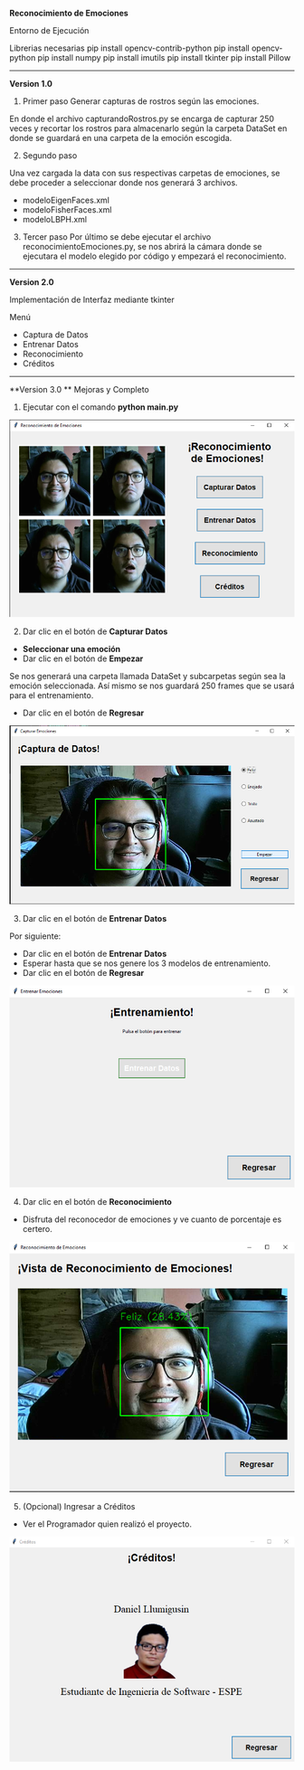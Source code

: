 **Reconocimiento de Emociones**

Entorno de Ejecución

Librerias necesarias
pip install opencv-contrib-python
pip install opencv-python
pip install numpy
pip install imutils
pip install tkinter
pip install Pillow

------------------------------------------------------------------------------------------------------------------------------------------------------------------------

**Version 1.0**
1. Primer paso
Generar capturas de rostros según las emociones.

En donde el archivo capturandoRostros.py se encarga de capturar 250 veces y recortar los rostros para almacenarlo según la carpeta DataSet en donde se guardará en una carpeta de la emoción escogida.

2. Segundo paso

Una vez cargada la data con sus respectivas carpetas de emociones, se debe proceder a seleccionar donde nos generará 3 archivos.
- modeloEigenFaces.xml
- modeloFisherFaces.xml
- modeloLBPH.xml

3. Tercer paso
Por último se debe ejecutar el archivo reconocimientoEmociones.py, se nos abrirá la cámara donde se ejecutara el modelo elegido por código y empezará el reconocimiento.
--------------------------------------------------------------------------------------------------------------------------------------------------------------------------------

**Version 2.0**

Implementación de Interfaz mediante tkinter

Menú
  - Captura de Datos
  - Entrenar Datos
  - Reconocimiento
  - Créditos


------------------------------------------------------------------------------------------------------------------------------------------------------------------------------

**Version 3.0 **
Mejoras y Completo

1. Ejecutar con el comando **python main.py**

![](https://github.com/DanielLlumigusin/ReconocimientoFacial/blob/main/README_IMG/menu.png)

2. Dar clic en el botón de **Capturar Datos**

- **Seleccionar una emoción**
- Dar clic en el botón de **Empezar**

Se nos generará una carpeta llamada DataSet y subcarpetas según sea la emoción seleccionada. Así mismo se nos guardará 250 frames que se usará para el entrenamiento.

- Dar clic en el botón de **Regresar**

![](https://github.com/DanielLlumigusin/ReconocimientoFacial/blob/main/README_IMG/capturaDatos.png)


3. Dar clic en el botón de **Entrenar Datos**

  Por siguiente:
- Dar clic en el botón de **Entrenar Datos** 
- Esperar hasta que se nos genere los 3 modelos de entrenamiento.
- Dar clic en el botón de **Regresar**

![](https://github.com/DanielLlumigusin/ReconocimientoFacial/blob/main/README_IMG/train.png)

4. Dar clic en el botón de **Reconocimiento**
- Disfruta del reconocedor de emociones y ve cuanto de porcentaje es certero.

![](https://github.com/DanielLlumigusin/ReconocimientoFacial/blob/main/README_IMG/emotion.png)

5. (Opcional) Ingresar a Créditos 
- Ver el Programador quien realizó el proyecto.

![](https://github.com/DanielLlumigusin/ReconocimientoFacial/blob/main/README_IMG/creditos.png)

